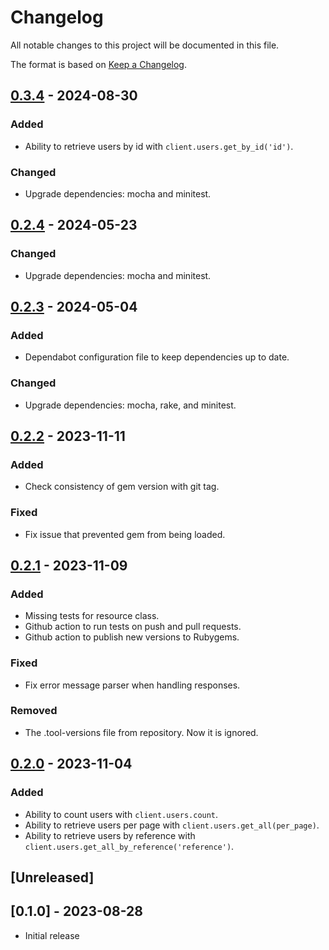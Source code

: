 # Changelog

All notable changes to this project will be documented in this file.

The format is based on [Keep a Changelog](https://keepachangelog.com/en/1.0.0/).

## [0.3.4] - 2024-08-30

### Added

- Ability to retrieve users by id with `client.users.get_by_id('id')`.

### Changed

- Upgrade dependencies: mocha and minitest.

## [0.2.4] - 2024-05-23

### Changed

- Upgrade dependencies: mocha and minitest.

## [0.2.3] - 2024-05-04

### Added

- Dependabot configuration file to keep dependencies up to date.

### Changed

- Upgrade dependencies: mocha, rake, and minitest.

## [0.2.2] - 2023-11-11

### Added

- Check consistency of gem version with git tag.

### Fixed

- Fix issue that prevented gem from being loaded.

## [0.2.1] - 2023-11-09

### Added

- Missing tests for resource class.
- Github action to run tests on push and pull requests.
- Github action to publish new versions to Rubygems.

### Fixed

- Fix error message parser when handling responses.

### Removed

- The .tool-versions file from repository. Now it is ignored.

## [0.2.0] - 2023-11-04

### Added

- Ability to count users with `client.users.count`.
- Ability to retrieve users per page with `client.users.get_all(per_page)`.
- Ability to retrieve users by reference with `client.users.get_all_by_reference('reference')`.

## [Unreleased]

## [0.1.0] - 2023-08-28

- Initial release

[0.3.4]: https://github.com/betogrun/lean_microsoft_graph/releases/tag/v0.3.4
[0.2.4]: https://github.com/betogrun/lean_microsoft_graph/releases/tag/v0.2.4
[0.2.3]: https://github.com/betogrun/lean_microsoft_graph/releases/tag/v0.2.3
[0.2.2]: https://github.com/betogrun/lean_microsoft_graph/releases/tag/v0.2.2
[0.2.1]: https://github.com/betogrun/lean_microsoft_graph/releases/tag/v0.2.1
[0.2.0]: https://github.com/betogrun/lean_microsoft_graph/releases/tag/v0.2.0